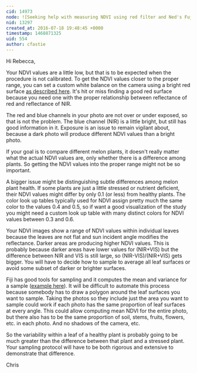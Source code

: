 ```yaml
---
cid: 14973
node: ![Seeking help with measuring NDVI using red filter and Ned's Fuji plugins](../notes/brownreb/07-18-2016/seeking-help-with-measuring-ndvi-using-red-filter-and-ned-s-fuji-plugins)
nid: 13297
created_at: 2016-07-18 19:48:45 +0000
timestamp: 1468871325
uid: 554
author: cfastie
---
```


Hi Rebecca,

Your NDVI values are a little low, but that is to be expected when the procedure is not calibrated. To get the NDVI values closer to the proper range, you can set a custom white balance on the camera using a bright red surface [as described here](https://publiclab.org/wiki/infrablue-white-balance). It's hit or miss finding a good red surface because you need one with the proper relationship between reflectance of red and reflectance of NIR.

The red and blue channels in your photo are not over or under exposed, so that is not the problem. The blue channel (NIR) is a little bright, but still has good information in it. Exposure is an issue to remain vigilant about, because a dark photo will produce different NDVI values than a bright photo. 

If your goal is to compare different melon plants, it doesn't really matter what the actual NDVI values are, only whether there is a difference among plants. So getting the NDVI values into the proper range might not be so important.

A bigger issue might be distinguishing subtle differences among melon plant health. If some plants are just a little stressed or nutrient deficient, their NDVI values might differ by only 0.1 (or less) from healthy plants. The color look up tables typically used for NDVI assign pretty much the same color to the values 0.4 and 0.5, so if want a good visualization of the study you might need a custom look up table with many distinct colors for NDVI values between 0.3 and 0.6.

Your NDVI images show a range of NDVI values within individual leaves because the leaves are not flat and sun incident angle modifies the reflectance. Darker areas are producing higher NDVI values. This is probably because darker areas have lower values for (NIR+VIS) but the difference between NIR and VIS is still large, so (NIR-VIS)/(NIR+VIS) gets bigger. You will have to decide how to sample to average all leaf surfaces or avoid some subset of darker or brighter surfaces.

Fiji has good tools for sampling and it computes the mean and variance for a sample ([example here](https://publiclab.org/notes/cfastie/05-23-2016/graze-anatomy)). It will be difficult to automate this process because somebody has to draw a polygon around the leaf surfaces you want to sample. Taking the photos so they include just the area you want to sample could work if each photo has the same proportion of leaf surfaces at every angle. This could allow computing mean NDVI for the entire photo, but there also has to be the same proportion of soil, stems, fruits, flowers, etc. in each photo. And no shadows of the camera, etc.

So the variability within a leaf of a healthy plant is probably going to be much greater than the difference between that plant and a stressed plant. Your sampling protocol will have to be both rigorous and extensive to demonstrate that difference.

Chris



